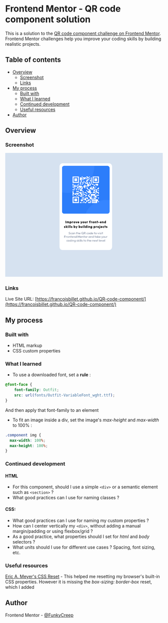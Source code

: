 # Frontend Mentor - QR code component solution

This is a solution to the [QR code component challenge on Frontend Mentor](https://www.frontendmentor.io/challenges/qr-code-component-iux_sIO_H). Frontend Mentor challenges help you improve your coding skills by building realistic projects. 

## Table of contents

- [Overview](#overview)
  - [Screenshot](#screenshot)
  - [Links](#links)
- [My process](#my-process)
  - [Built with](#built-with)
  - [What I learned](#what-i-learned)
  - [Continued development](#continued-development)
  - [Useful resources](#useful-resources)
- [Author](#author)

## Overview

### Screenshot

![](images/screenshot-qr-code-2.png)

### Links

Live Site URL: [https://francoisbillet.github.io/QR-code-component/](https://francoisbillet.github.io/QR-code-component/)

## My process

### Built with

- HTML markup
- CSS custom properties

### What I learned

- To use a downloaded font, set a **rule** :

```css
@font-face {
    font-family: Outfit;
    src: url(fonts/Outfit-VariableFont_wght.ttf);
}
```
And then apply that font-family to an element

- To fit an image inside a div, set the image's *max-height* and *max-width* to 100% :

```css
.component img {
  max-width: 100%;
  max-height: 100%;
}
```

### Continued development

#### HTML
- For this component, should I use a simple ```<div>``` or a semantic element such as ```<section>``` ?
- What good practices can I use for naming classes ?

#### CSS:
- What good practices can I use for naming my custom properties ?
- How can I center vertically my ```<div>```, without adding a manual margin/padding or using flexbox/grid ?
- As a good practice, what properties should I set for *html* and *body* selectors ?
- What units should I use for different use cases ? Spacing, font sizing, etc.


### Useful resources

[Eric A. Meyer's CSS Reset](https://meyerweb.com/eric/tools/css/reset/) - This helped me resetting my browser's built-in CSS properties. However it is missing the *box-sizing: border-box* reset, which I added

## Author

Frontend Mentor - [@FunkyCreep](https://www.frontendmentor.io/profile/francoisbillet)
